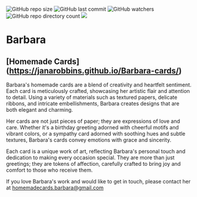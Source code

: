![GitHub repo size](https://img.shields.io/github/repo-size/JanaRobbins/Barbara-cards?style=plastic)  ![GitHub last commit](https://img.shields.io/github/last-commit/JanaRobbins/Barbara-cards?style=plastic) ![GitHub watchers](https://img.shields.io/github/watchers/JanaRobbins/Barbara-cards?style=plastic) ![GitHub repo directory count](https://img.shields.io/github/directory-file-count/JanaRobbins/Barbara-cards?style=plastic) ![](https://komarev.com/ghpvc/?username=JanaRobbins&style=plastic&label=Profile+views&color=ff69b4)

# **Barbara**
## [**Homemade Cards**] (https://janarobbins.github.io/Barbara-cards/)
 
Barbara's homemade cards are a blend of creativity and heartfelt sentiment. Each card is meticulously crafted, showcasing her artistic flair and attention to detail. Using a variety of materials such as textured papers, delicate ribbons, and intricate embellishments, Barbara creates designs that are both elegant and charming.

Her cards are not just pieces of paper; they are expressions of love and care. Whether it's a birthday greeting adorned with cheerful motifs and vibrant colors, or a sympathy card adorned with soothing hues and subtle textures, Barbara's cards convey emotions with grace and sincerity.

Each card is a unique work of art, reflecting Barbara's personal touch and dedication to making every occasion special. They are more than just greetings; they are tokens of affection, carefully crafted to bring joy and comfort to those who receive them.


If you love Barbara's work and would like to get in touch, please contact her at homemadecards.barbara@gmail.com
